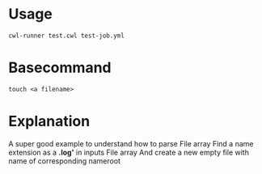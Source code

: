 
# Usage
```
cwl-runner test.cwl test-job.yml
```

# Basecommand
```
touch <a filename>
```
# Explanation
A super good example to understand how to parse File array
Find a name extension as a **.log'** in inputs File array
And create a new empty file with name of corresponding nameroot

